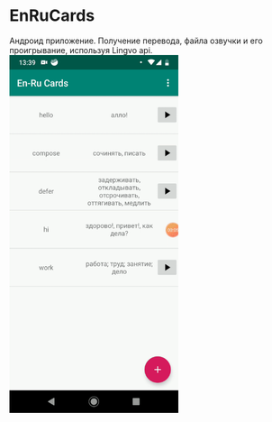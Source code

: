 # EnRuCards

Андроид приложение. Получение перевода, файла озвучки и его проигрывание, используя Lingvo api.
<img src="docs/images/en_ru_cards.gif" width="300">
